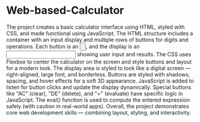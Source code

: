# Web-based-Calculator
The project creates a basic calculator interface using HTML, styled with CSS, and made functional using JavaScript.
The HTML structure includes a container with an input display and multiple rows of buttons for digits and operations.
Each button is an <input type="button">, and the display is an <input type="text"> showing user input and results.
The CSS uses Flexbox to center the calculator on the screen and style buttons and layout for a modern look.
The display area is styled to look like a digital screen — right-aligned, large font, and borderless.
Buttons are styled with shadows, spacing, and hover effects for a soft 3D appearance.
JavaScript is added to listen for button clicks and update the display dynamically.
Special buttons like "AC" (clear), "DE" (delete), and "=" (evaluate) have specific logic in JavaScript.
The eval() function is used to compute the entered expression safely (with caution in real-world apps).
Overall, the project demonstrates core web development skills — combining layout, styling, and interactivity.
